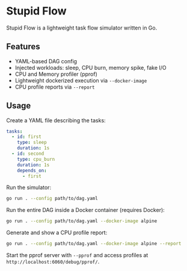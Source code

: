 # Stupid Flow

Stupid Flow is a lightweight task flow simulator written in Go.

## Features
- YAML-based DAG config
- Injected workloads: sleep, CPU burn, memory spike, fake I/O
- CPU and Memory profiler (pprof)
- Lightweight dockerized execution via `--docker-image`
- CPU profile reports via `--report`

## Usage
Create a YAML file describing the tasks:

```yaml
tasks:
  - id: first
    type: sleep
    duration: 1s
  - id: second
    type: cpu_burn
    duration: 1s
    depends_on:
      - first
```

Run the simulator:

```bash
go run . --config path/to/dag.yaml
```

Run the entire DAG inside a Docker container (requires Docker):

```bash
go run . --config path/to/dag.yaml --docker-image alpine
```

Generate and show a CPU profile report:

```bash
go run . --config path/to/dag.yaml --docker-image alpine --report
```

Start the pprof server with `--pprof` and access profiles at `http://localhost:6060/debug/pprof/`.
